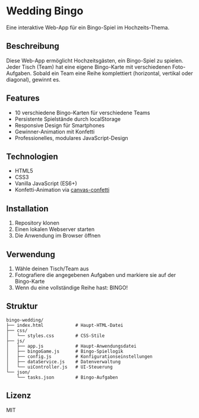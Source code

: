 # Wedding Bingo

Eine interaktive Web-App für ein Bingo-Spiel im Hochzeits-Thema.

## Beschreibung

Diese Web-App ermöglicht Hochzeitsgästen, ein Bingo-Spiel zu spielen. Jeder Tisch (Team) hat eine eigene Bingo-Karte mit verschiedenen Foto-Aufgaben. Sobald ein Team eine Reihe komplettiert (horizontal, vertikal oder diagonal), gewinnt es.

## Features

- 10 verschiedene Bingo-Karten für verschiedene Teams
- Persistente Spielstände durch localStorage
- Responsive Design für Smartphones
- Gewinner-Animation mit Konfetti
- Professionelles, modulares JavaScript-Design

## Technologien

- HTML5
- CSS3
- Vanilla JavaScript (ES6+)
- Konfetti-Animation via [canvas-confetti](https://github.com/catdad/canvas-confetti)

## Installation

1. Repository klonen
2. Einen lokalen Webserver starten
3. Die Anwendung im Browser öffnen

## Verwendung

1. Wähle deinen Tisch/Team aus
2. Fotografiere die angegebenen Aufgaben und markiere sie auf der Bingo-Karte
3. Wenn du eine vollständige Reihe hast: BINGO!

## Struktur

```
bingo-wedding/
├── index.html            # Haupt-HTML-Datei
├── css/
│   └── styles.css        # CSS-Stile
├── js/
│   ├── app.js            # Haupt-Anwendungsdatei
│   ├── bingoGame.js      # Bingo-Spiellogik
│   ├── config.js         # Konfigurationseinstellungen
│   ├── dataService.js    # Datenverwaltung
│   └── uiController.js   # UI-Steuerung
└── json/
    └── tasks.json        # Bingo-Aufgaben
```

## Lizenz

MIT
